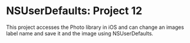# NSUserDefaults: Project 12
This project accesses the Photo library in iOS and can change an images label name and save it and the image using NSUserDefaults.
